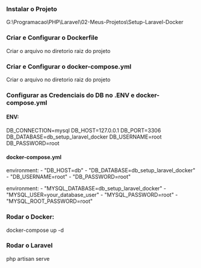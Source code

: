 ### Instalar o Projeto
G:\Programacao\PHP\Laravel\02-Meus-Projetos\Setup-Laravel-Docker

### Criar e Configurar o Dockerfile
Criar o arquivo no diretorio raiz do projeto

### Criar e Configurar o docker-compose.yml
Criar o arquivo no diretorio raiz do projeto

### Configurar as Credenciais do DB no .ENV e docker-compose.yml
#### ENV:
DB_CONNECTION=mysql
DB_HOST=127.0.0.1
DB_PORT=3306
DB_DATABASE=db_setup_laravel_docker
DB_USERNAME=root
DB_PASSWORD=root

#### docker-compose.yml
environment:
    - "DB_HOST=db"
    - "DB_DATABASE=db_setup_laravel_docker"
    - "DB_USERNAME=root"
    - "DB_PASSWORD=root"

environment:
      - "MYSQL_DATABASE=db_setup_laravel_docker"
      - "MYSQL_USER=your_database_user"
      - "MYSQL_PASSWORD=root"
      - "MYSQL_ROOT_PASSWORD=root"

### Rodar o Docker:
docker-compose up -d

### Rodar o Laravel
php artisan serve
